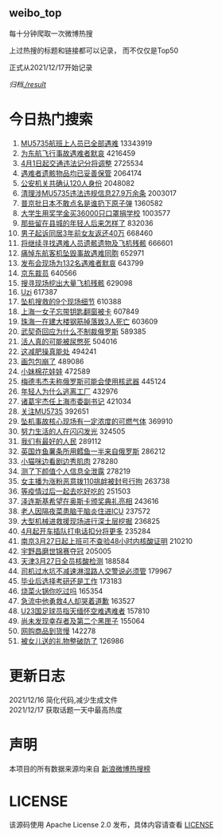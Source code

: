 weibo_top  
---
每十分钟爬取一次微博热搜  

上过热搜的标题和链接都可以记录， 而不仅仅是Top50

正式从2021/12/17开始记录  

*归档[./result](./result/)*

# 今日热门搜索  
1. [MU5735航班上人员已全部遇难](https://s.weibo.com//weibo?q=%23MU5735%E8%88%AA%E7%8F%AD%E4%B8%8A%E4%BA%BA%E5%91%98%E5%B7%B2%E5%85%A8%E9%83%A8%E9%81%87%E9%9A%BE%23&Refer=top) 13343919
2. [为东航飞行事故遇难者默哀](https://s.weibo.com//weibo?q=%23%E4%B8%BA%E4%B8%9C%E8%88%AA%E9%A3%9E%E8%A1%8C%E4%BA%8B%E6%95%85%E9%81%87%E9%9A%BE%E8%80%85%E9%BB%98%E5%93%80%23&Refer=top) 4216459
3. [4月1日起交通违法记分将调整](https://s.weibo.com//weibo?q=%234%E6%9C%881%E6%97%A5%E8%B5%B7%E4%BA%A4%E9%80%9A%E8%BF%9D%E6%B3%95%E8%AE%B0%E5%88%86%E5%B0%86%E8%B0%83%E6%95%B4%23&Refer=top) 2725534
4. [遇难者遗骸物品均已妥善保管](https://s.weibo.com//weibo?q=%23%E9%81%87%E9%9A%BE%E8%80%85%E9%81%97%E9%AA%B8%E7%89%A9%E5%93%81%E5%9D%87%E5%B7%B2%E5%A6%A5%E5%96%84%E4%BF%9D%E7%AE%A1%23&Refer=top) 2064174
5. [公安机关共确认120人身份](https://s.weibo.com//weibo?q=%23%E5%85%AC%E5%AE%89%E6%9C%BA%E5%85%B3%E5%85%B1%E7%A1%AE%E8%AE%A4120%E4%BA%BA%E8%BA%AB%E4%BB%BD%23&Refer=top) 2048082
6. [清理涉MU5735违法违规信息27.9万余条](https://s.weibo.com//weibo?q=%23%E6%B8%85%E7%90%86%E6%B6%89MU5735%E8%BF%9D%E6%B3%95%E8%BF%9D%E8%A7%84%E4%BF%A1%E6%81%AF27.9%E4%B8%87%E4%BD%99%E6%9D%A1%23&Refer=top) 2003017
7. [普京批日本不敢点名是谁扔下原子弹](https://s.weibo.com//weibo?q=%23%E6%99%AE%E4%BA%AC%E6%89%B9%E6%97%A5%E6%9C%AC%E4%B8%8D%E6%95%A2%E7%82%B9%E5%90%8D%E6%98%AF%E8%B0%81%E6%89%94%E4%B8%8B%E5%8E%9F%E5%AD%90%E5%BC%B9%23&Refer=top) 1360582
8. [大学生用奖学金买36000只口罩捐学校](https://s.weibo.com//weibo?q=%23%E5%A4%A7%E5%AD%A6%E7%94%9F%E7%94%A8%E5%A5%96%E5%AD%A6%E9%87%91%E4%B9%B036000%E5%8F%AA%E5%8F%A3%E7%BD%A9%E6%8D%90%E5%AD%A6%E6%A0%A1%23&Refer=top) 1003577
9. [那些留在县城的年轻人后来怎样了](https://s.weibo.com//weibo?q=%23%E9%82%A3%E4%BA%9B%E7%95%99%E5%9C%A8%E5%8E%BF%E5%9F%8E%E7%9A%84%E5%B9%B4%E8%BD%BB%E4%BA%BA%E5%90%8E%E6%9D%A5%E6%80%8E%E6%A0%B7%E4%BA%86%23&Refer=top) 832036
10. [男子起诉同居3年前女友返还40万](https://s.weibo.com//weibo?q=%23%E7%94%B7%E5%AD%90%E8%B5%B7%E8%AF%89%E5%90%8C%E5%B1%853%E5%B9%B4%E5%89%8D%E5%A5%B3%E5%8F%8B%E8%BF%94%E8%BF%9840%E4%B8%87%23&Refer=top) 668460
11. [将继续寻找遇难人员遗骸遗物及飞机残骸](https://s.weibo.com//weibo?q=%23%E5%B0%86%E7%BB%A7%E7%BB%AD%E5%AF%BB%E6%89%BE%E9%81%87%E9%9A%BE%E4%BA%BA%E5%91%98%E9%81%97%E9%AA%B8%E9%81%97%E7%89%A9%E5%8F%8A%E9%A3%9E%E6%9C%BA%E6%AE%8B%E9%AA%B8%23&Refer=top) 666601
12. [痛悼东航客机坠毁事故遇难同胞](https://s.weibo.com//weibo?q=%23%E7%97%9B%E6%82%BC%E4%B8%9C%E8%88%AA%E5%AE%A2%E6%9C%BA%E5%9D%A0%E6%AF%81%E4%BA%8B%E6%95%85%E9%81%87%E9%9A%BE%E5%90%8C%E8%83%9E%23&Refer=top) 652971
13. [发布会现场为132名遇难者默哀](https://s.weibo.com//weibo?q=%23%E5%8F%91%E5%B8%83%E4%BC%9A%E7%8E%B0%E5%9C%BA%E4%B8%BA132%E5%90%8D%E9%81%87%E9%9A%BE%E8%80%85%E9%BB%98%E5%93%80%23&Refer=top) 643799
14. [京东裁员](https://s.weibo.com//weibo?q=%23%E4%BA%AC%E4%B8%9C%E8%A3%81%E5%91%98%23&Refer=top) 640566
15. [搜寻现场挖出大量飞机残骸](https://s.weibo.com//weibo?q=%23%E6%90%9C%E5%AF%BB%E7%8E%B0%E5%9C%BA%E6%8C%96%E5%87%BA%E5%A4%A7%E9%87%8F%E9%A3%9E%E6%9C%BA%E6%AE%8B%E9%AA%B8%23&Refer=top) 629098
16. [Uzi](https://s.weibo.com//weibo?q=Uzi&Refer=top) 617387
17. [坠机搜救的9个现场细节](https://s.weibo.com//weibo?q=%23%E5%9D%A0%E6%9C%BA%E6%90%9C%E6%95%91%E7%9A%849%E4%B8%AA%E7%8E%B0%E5%9C%BA%E7%BB%86%E8%8A%82%23&Refer=top) 610388
18. [上海一女子忘带钥匙翻窗被卡](https://s.weibo.com//weibo?q=%23%E4%B8%8A%E6%B5%B7%E4%B8%80%E5%A5%B3%E5%AD%90%E5%BF%98%E5%B8%A6%E9%92%A5%E5%8C%99%E7%BF%BB%E7%AA%97%E8%A2%AB%E5%8D%A1%23&Refer=top) 607849
19. [珠海一在建大楼钢筋掉落致3人死亡](https://s.weibo.com//weibo?q=%23%E7%8F%A0%E6%B5%B7%E4%B8%80%E5%9C%A8%E5%BB%BA%E5%A4%A7%E6%A5%BC%E9%92%A2%E7%AD%8B%E6%8E%89%E8%90%BD%E8%87%B43%E4%BA%BA%E6%AD%BB%E4%BA%A1%23&Refer=top) 603609
20. [武契奇回应为什么不制裁俄罗斯](https://s.weibo.com//weibo?q=%23%E6%AD%A6%E5%A5%91%E5%A5%87%E5%9B%9E%E5%BA%94%E4%B8%BA%E4%BB%80%E4%B9%88%E4%B8%8D%E5%88%B6%E8%A3%81%E4%BF%84%E7%BD%97%E6%96%AF%23&Refer=top) 589385
21. [活人真的可能被尿憋死](https://s.weibo.com//weibo?q=%23%E6%B4%BB%E4%BA%BA%E7%9C%9F%E7%9A%84%E5%8F%AF%E8%83%BD%E8%A2%AB%E5%B0%BF%E6%86%8B%E6%AD%BB%23&Refer=top) 504016
22. [这减肥操真能处](https://s.weibo.com//weibo?q=%23%E8%BF%99%E5%87%8F%E8%82%A5%E6%93%8D%E7%9C%9F%E8%83%BD%E5%A4%84%23&Refer=top) 494241
23. [画包包崩了](https://s.weibo.com//weibo?q=%E7%94%BB%E5%8C%85%E5%8C%85%E5%B4%A9%E4%BA%86&Refer=top) 489086
24. [小妹棉花娃娃](https://s.weibo.com//weibo?q=%23%E5%B0%8F%E5%A6%B9%E6%A3%89%E8%8A%B1%E5%A8%83%E5%A8%83%23&Refer=top) 472589
25. [梅德韦杰夫称俄罗斯可能会使用核武器](https://s.weibo.com//weibo?q=%23%E6%A2%85%E5%BE%B7%E9%9F%A6%E6%9D%B0%E5%A4%AB%E7%A7%B0%E4%BF%84%E7%BD%97%E6%96%AF%E5%8F%AF%E8%83%BD%E4%BC%9A%E4%BD%BF%E7%94%A8%E6%A0%B8%E6%AD%A6%E5%99%A8%23&Refer=top) 445124
26. [年轻人为什么逃离工厂](https://s.weibo.com//weibo?q=%23%E5%B9%B4%E8%BD%BB%E4%BA%BA%E4%B8%BA%E4%BB%80%E4%B9%88%E9%80%83%E7%A6%BB%E5%B7%A5%E5%8E%82%23&Refer=top) 432976
27. [诸葛宇杰任上海市委副书记](https://s.weibo.com//weibo?q=%23%E8%AF%B8%E8%91%9B%E5%AE%87%E6%9D%B0%E4%BB%BB%E4%B8%8A%E6%B5%B7%E5%B8%82%E5%A7%94%E5%89%AF%E4%B9%A6%E8%AE%B0%23&Refer=top) 421034
28. [关注MU5735](https://s.weibo.com//weibo?q=%23%E5%85%B3%E6%B3%A8MU5735%23&Refer=top) 392651
29. [坠机事故核心现场有一定浓度的可燃气体](https://s.weibo.com//weibo?q=%23%E5%9D%A0%E6%9C%BA%E4%BA%8B%E6%95%85%E6%A0%B8%E5%BF%83%E7%8E%B0%E5%9C%BA%E6%9C%89%E4%B8%80%E5%AE%9A%E6%B5%93%E5%BA%A6%E7%9A%84%E5%8F%AF%E7%87%83%E6%B0%94%E4%BD%93%23&Refer=top) 369910
30. [努力生活的人在闪闪发光](https://s.weibo.com//weibo?q=%23%E5%8A%AA%E5%8A%9B%E7%94%9F%E6%B4%BB%E7%9A%84%E4%BA%BA%E5%9C%A8%E9%97%AA%E9%97%AA%E5%8F%91%E5%85%89%23&Refer=top) 324505
31. [我们有最好的人民](https://s.weibo.com//weibo?q=%23%E6%88%91%E4%BB%AC%E6%9C%89%E6%9C%80%E5%A5%BD%E7%9A%84%E4%BA%BA%E6%B0%91%23&Refer=top) 289112
32. [英国炸鱼薯条所用鳕鱼一半来自俄罗斯](https://s.weibo.com//weibo?q=%23%E8%8B%B1%E5%9B%BD%E7%82%B8%E9%B1%BC%E8%96%AF%E6%9D%A1%E6%89%80%E7%94%A8%E9%B3%95%E9%B1%BC%E4%B8%80%E5%8D%8A%E6%9D%A5%E8%87%AA%E4%BF%84%E7%BD%97%E6%96%AF%23&Refer=top) 286212
33. [小猫咪边看剧边秀肌肉](https://s.weibo.com//weibo?q=%23%E5%B0%8F%E7%8C%AB%E5%92%AA%E8%BE%B9%E7%9C%8B%E5%89%A7%E8%BE%B9%E7%A7%80%E8%82%8C%E8%82%89%23&Refer=top) 278280
34. [测了下颜值个人信息全泄露](https://s.weibo.com//weibo?q=%23%E6%B5%8B%E4%BA%86%E4%B8%8B%E9%A2%9C%E5%80%BC%E4%B8%AA%E4%BA%BA%E4%BF%A1%E6%81%AF%E5%85%A8%E6%B3%84%E9%9C%B2%23&Refer=top) 278219
35. [女主播为涨粉恶意拨110挑衅被封号行拘](https://s.weibo.com//weibo?q=%23%E5%A5%B3%E4%B8%BB%E6%92%AD%E4%B8%BA%E6%B6%A8%E7%B2%89%E6%81%B6%E6%84%8F%E6%8B%A8110%E6%8C%91%E8%A1%85%E8%A2%AB%E5%B0%81%E5%8F%B7%E8%A1%8C%E6%8B%98%23&Refer=top) 263738
36. [等疫情过后一起去吃好吃的](https://s.weibo.com//weibo?q=%23%E7%AD%89%E7%96%AB%E6%83%85%E8%BF%87%E5%90%8E%E4%B8%80%E8%B5%B7%E5%8E%BB%E5%90%83%E5%A5%BD%E5%90%83%E7%9A%84%23&Refer=top) 251503
37. [泽连斯基希望在奥斯卡颁奖典礼亮相](https://s.weibo.com//weibo?q=%23%E6%B3%BD%E8%BF%9E%E6%96%AF%E5%9F%BA%E5%B8%8C%E6%9C%9B%E5%9C%A8%E5%A5%A5%E6%96%AF%E5%8D%A1%E9%A2%81%E5%A5%96%E5%85%B8%E7%A4%BC%E4%BA%AE%E7%9B%B8%23&Refer=top) 243616
38. [老人因隔夜菜患脑干脑炎住进ICU](https://s.weibo.com//weibo?q=%23%E8%80%81%E4%BA%BA%E5%9B%A0%E9%9A%94%E5%A4%9C%E8%8F%9C%E6%82%A3%E8%84%91%E5%B9%B2%E8%84%91%E7%82%8E%E4%BD%8F%E8%BF%9BICU%23&Refer=top) 237572
39. [大型机械进救援现场进行深土层挖掘](https://s.weibo.com//weibo?q=%23%E5%A4%A7%E5%9E%8B%E6%9C%BA%E6%A2%B0%E8%BF%9B%E6%95%91%E6%8F%B4%E7%8E%B0%E5%9C%BA%E8%BF%9B%E8%A1%8C%E6%B7%B1%E5%9C%9F%E5%B1%82%E6%8C%96%E6%8E%98%23&Refer=top) 236825
40. [4月起开车插队打电话扣分将更多](https://s.weibo.com//weibo?q=%234%E6%9C%88%E8%B5%B7%E5%BC%80%E8%BD%A6%E6%8F%92%E9%98%9F%E6%89%93%E7%94%B5%E8%AF%9D%E6%89%A3%E5%88%86%E5%B0%86%E6%9B%B4%E5%A4%9A%23&Refer=top) 235284
41. [南京3月27日起上班可不查验48小时内核酸证明](https://s.weibo.com//weibo?q=%23%E5%8D%97%E4%BA%AC3%E6%9C%8827%E6%97%A5%E8%B5%B7%E4%B8%8A%E7%8F%AD%E5%8F%AF%E4%B8%8D%E6%9F%A5%E9%AA%8C48%E5%B0%8F%E6%97%B6%E5%86%85%E6%A0%B8%E9%85%B8%E8%AF%81%E6%98%8E%23&Refer=top) 210210
42. [宇野昌磨世锦赛夺冠](https://s.weibo.com//weibo?q=%23%E5%AE%87%E9%87%8E%E6%98%8C%E7%A3%A8%E4%B8%96%E9%94%A6%E8%B5%9B%E5%A4%BA%E5%86%A0%23&Refer=top) 205005
43. [天津3月27日全员核酸检测](https://s.weibo.com//weibo?q=%23%E5%A4%A9%E6%B4%A53%E6%9C%8827%E6%97%A5%E5%85%A8%E5%91%98%E6%A0%B8%E9%85%B8%E6%A3%80%E6%B5%8B%23&Refer=top) 188584
44. [司机过水坑不减速淋湿路人交警说必须管](https://s.weibo.com//weibo?q=%23%E5%8F%B8%E6%9C%BA%E8%BF%87%E6%B0%B4%E5%9D%91%E4%B8%8D%E5%87%8F%E9%80%9F%E6%B7%8B%E6%B9%BF%E8%B7%AF%E4%BA%BA%E4%BA%A4%E8%AD%A6%E8%AF%B4%E5%BF%85%E9%A1%BB%E7%AE%A1%23&Refer=top) 179967
45. [毕业后选择考研还是工作](https://s.weibo.com//weibo?q=%23%E6%AF%95%E4%B8%9A%E5%90%8E%E9%80%89%E6%8B%A9%E8%80%83%E7%A0%94%E8%BF%98%E6%98%AF%E5%B7%A5%E4%BD%9C%23&Refer=top) 173183
46. [烧菜火锅你吃过吗](https://s.weibo.com//weibo?q=%23%E7%83%A7%E8%8F%9C%E7%81%AB%E9%94%85%E4%BD%A0%E5%90%83%E8%BF%87%E5%90%97%23&Refer=top) 165354
47. [急流中他勇救4人却哭着道歉](https://s.weibo.com//weibo?q=%23%E6%80%A5%E6%B5%81%E4%B8%AD%E4%BB%96%E5%8B%87%E6%95%914%E4%BA%BA%E5%8D%B4%E5%93%AD%E7%9D%80%E9%81%93%E6%AD%89%23&Refer=top) 163527
48. [U23国足球员指天缅怀空难遇难者](https://s.weibo.com//weibo?q=%23U23%E5%9B%BD%E8%B6%B3%E7%90%83%E5%91%98%E6%8C%87%E5%A4%A9%E7%BC%85%E6%80%80%E7%A9%BA%E9%9A%BE%E9%81%87%E9%9A%BE%E8%80%85%23&Refer=top) 157810
49. [尚未发现幸存者及第二个黑匣子](https://s.weibo.com//weibo?q=%23%E5%B0%9A%E6%9C%AA%E5%8F%91%E7%8E%B0%E5%B9%B8%E5%AD%98%E8%80%85%E5%8F%8A%E7%AC%AC%E4%BA%8C%E4%B8%AA%E9%BB%91%E5%8C%A3%E5%AD%90%23&Refer=top) 155064
50. [网购商品到货慢](https://s.weibo.com//weibo?q=%23%E7%BD%91%E8%B4%AD%E5%95%86%E5%93%81%E5%88%B0%E8%B4%A7%E6%85%A2%23&Refer=top) 142278
51. [被女儿送的礼物整破防了](https://s.weibo.com//weibo?q=%23%E8%A2%AB%E5%A5%B3%E5%84%BF%E9%80%81%E7%9A%84%E7%A4%BC%E7%89%A9%E6%95%B4%E7%A0%B4%E9%98%B2%E4%BA%86%23&Refer=top) 126986
# 更新日志  
2021/12/16  简化代码,减少生成文件  
2021/12/17  获取话题一天中最高热度
# 声明  
本项目的所有数据来源均来自 [新浪微博热搜榜](https://s.weibo.com/top/summary)  

# LICENSE
该源码使用 Apache License 2.0 发布，具体内容请查看 [LICENSE](./LICENSE)
